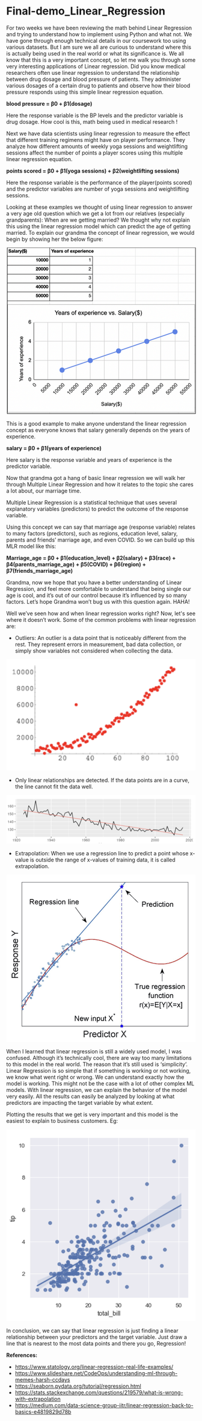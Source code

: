 # Final-demo_Linear_Regression

For two weeks we have been reviewing the math behind Linear Regression and trying to understand how to implement using Python and what not. We have gone through enough technical details in our coursework too using various datasets. But I am sure we all are curious to understand where this is actually being used in the real world or what its significance is. We all know that this is a very important concept, so let me walk you through some very interesting applications of Linear regression. Did you know medical researchers often use linear regression to understand the relationship between drug dosage and blood pressure of patients. They administer various dosages of a certain drug to patients and observe how their blood pressure responds using this simple linear regression equation. 

**blood pressure = β0 + β1(dosage)** 

Here the response variable is the BP levels and the predictor variable is drug dosage. How cool is this, math being used in medical research !

Next we have data scientists using linear regression to measure the effect that different training regimens might have on player performance. They analyze how different amounts of weekly yoga sessions and weightlifting sessions affect the number of points a player scores using this multiple linear regression equation.

**points scored = β0 + β1(yoga sessions) + β2(weightlifting sessions)** 

Here the response variable is the performance of the player(points scored) and the predictor variables are number of yoga sessions and weightlifting sessions.

Looking at these examples we thought of using linear regression to answer a very age old question which we get a lot from our relatives (especially grandparents): When are we getting married? We thought why not explain this using the linear regression model which can predict the age of getting married.
To explain our grandma the concept of linear regression, we would begin by showing her the below figure:

![Screenshot](Figure1.png)

This is a good example to make anyone understand the linear regression concept as everyone knows that salary generally depends on the years of experience.

**salary = β0 + β1(years of experience)**

Here salary is the response variable and years of experience is the predictor variable.

Now that grandma got a hang of basic linear regression we will walk her through Multiple Linear Regression and how it relates to the topic she cares a lot about, our marriage time.

Multiple Linear Regression is a statistical technique that uses several explanatory variables (predictors) to predict the outcome of the response variable.

Using this concept we can say that marriage age (response variable) relates to many factors (predictors), such as regions, education level, salary, parents and friends’ marriage age, and even COVID. So we can build up this MLR model like this:

**Marriage_age = β0 + β1(education_level) + β2(salary) + β3(race) + β4(parents_marriage_age) + β5(COVID) + β6(region) + β7(friends_marriage_age)**

Grandma, now we hope that you have a better understanding of Linear Regression, and feel more comfortable to understand that being single our age is cool, and it’s out of our control because it’s influenced by so many factors. Let’s hope Grandma won’t bug us with this question again. HAHA!

Well we’ve seen how and when linear regression works right? Now, let's see where it doesn’t work. Some of the common problems with linear regression are:

- Outliers: An outlier is a data point that is noticeably different from the rest. They represent errors in measurement, bad data collection, or simply show variables not considered when collecting the data.

![Screenshot](fig2.png)
- Only linear relationships are detected. If the data points are in a curve, the line cannot fit the data well.

![Screenshot](fig3.png)
- Extrapolation: When we use a regression line to predict a point whose x-value is outside the range of x-values of training data, it is called extrapolation.

![Screenshot](fig4.png)

When I learned that linear regression is still a widely used model, I was confused. Although it’s technically cool, there are way too many limitations to this model in the real world. The reason that it’s still used is ‘simplicity’. Linear Regression is so simple that if something is working or not working, we know what went right or wrong. We can understand exactly how the model is working. This might not be the case with a lot of other complex ML models. With linear regression, we can explain the behavior of the model very easily. All the results can easily be analyzed by looking at what predictors are impacting the target variable by what extent. 

Plotting the results that we get is very important and this model is the easiest to explain to business customers. 
Eg:

![Screenshot](fig5.png)

In conclusion, we can say that linear regression is just finding a linear relationship between your predictors and the target variable. Just draw a line that is nearest to the most data points and there you go, Regression!











**References:**
- https://www.statology.org/linear-regression-real-life-examples/
- https://www.slideshare.net/CodeOps/understanding-ml-through-memes-harsh-ccdays
- https://seaborn.pydata.org/tutorial/regression.html
- https://stats.stackexchange.com/questions/219579/what-is-wrong-with-extrapolation
- https://medium.com/data-science-group-iitr/linear-regression-back-to-basics-e4819829d78b
